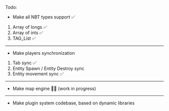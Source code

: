 Todo:

- Make all NBT types support ✅
1. Array of longs ✅
2. Array of ints ✅
3. TAG_List ✅
---
- Make players synchronization
1. Tab sync ✅
2. Entity Spawn / Entity Destroy sync 
3. Entity movement sync ✅
---
- Make map engine 👩‍💻 (work in progress)
---
- Make plugin system codebase, based on dynamic libraries

